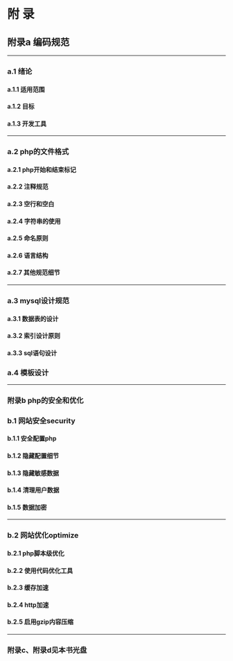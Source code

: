 # 附 录
## 附录a 编码规范

---

### a.1 绪论
#### a.1.1 适用范围
#### a.1.2 目标
#### a.1.3 开发工具

---

### a.2 php的文件格式
#### a.2.1 php开始和结束标记
#### a.2.2 注释规范
#### a.2.3 空行和空白
#### a.2.4 字符串的使用
#### a.2.5 命名原则
#### a.2.6 语言结构
#### a.2.7 其他规范细节

---

### a.3 mysql设计规范
#### a.3.1 数据表的设计
#### a.3.2 索引设计原则
#### a.3.3 sql语句设计
### a.4 模板设计

---

### 附录b php的安全和优化
### b.1 网站安全security
#### b.1.1 安全配置php
#### b.1.2 隐藏配置细节
#### b.1.3 隐藏敏感数据
#### b.1.4 清理用户数据
#### b.1.5 数据加密

---

### b.2 网站优化optimize
#### b.2.1 php脚本级优化
#### b.2.2 使用代码优化工具
#### b.2.3 缓存加速
#### b.2.4 http加速
#### b.2.5 启用gzip内容压缩

---

### 附录c、附录d见本书光盘